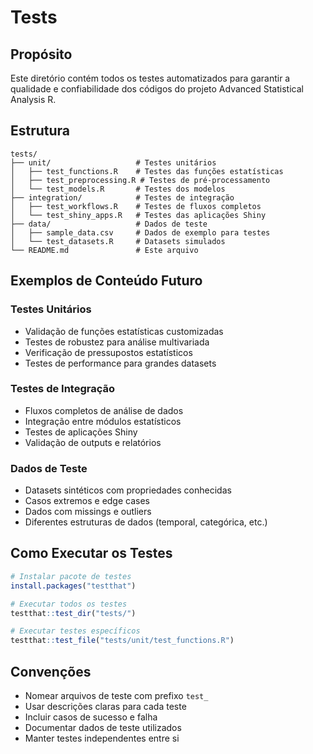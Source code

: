 # Tests

## Propósito

Este diretório contém todos os testes automatizados para garantir a qualidade e confiabilidade dos códigos do projeto Advanced Statistical Analysis R.

## Estrutura

```
tests/
├── unit/                   # Testes unitários
│   ├── test_functions.R    # Testes das funções estatísticas
│   ├── test_preprocessing.R # Testes de pré-processamento
│   └── test_models.R       # Testes dos modelos
├── integration/            # Testes de integração
│   ├── test_workflows.R    # Testes de fluxos completos
│   └── test_shiny_apps.R   # Testes das aplicações Shiny
├── data/                   # Dados de teste
│   ├── sample_data.csv     # Dados de exemplo para testes
│   └── test_datasets.R     # Datasets simulados
└── README.md               # Este arquivo
```

## Exemplos de Conteúdo Futuro

### Testes Unitários
- Validação de funções estatísticas customizadas
- Testes de robustez para análise multivariada
- Verificação de pressupostos estatísticos
- Testes de performance para grandes datasets

### Testes de Integração
- Fluxos completos de análise de dados
- Integração entre módulos estatísticos
- Testes de aplicações Shiny
- Validação de outputs e relatórios

### Dados de Teste
- Datasets sintéticos com propriedades conhecidas
- Casos extremos e edge cases
- Dados com missings e outliers
- Diferentes estruturas de dados (temporal, categórica, etc.)

## Como Executar os Testes

```r
# Instalar pacote de testes
install.packages("testthat")

# Executar todos os testes
testthat::test_dir("tests/")

# Executar testes específicos
testthat::test_file("tests/unit/test_functions.R")
```

## Convenções

- Nomear arquivos de teste com prefixo `test_`
- Usar descrições claras para cada teste
- Incluir casos de sucesso e falha
- Documentar dados de teste utilizados
- Manter testes independentes entre si

